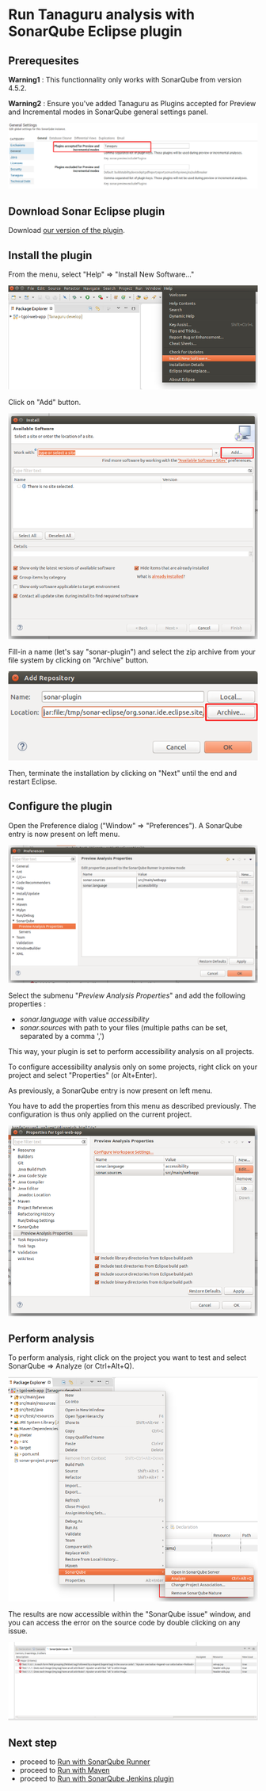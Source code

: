 # Run Tanaguru analysis with SonarQube Eclipse plugin

## Prerequesites

**Warning1** : This functionnality only works with SonarQube from version 4.5.2.

**Warning2** : Ensure you've added Tanaguru as Plugins accepted for Preview and Incremental modes in SonarQube general settings panel.

![](Images/screenshot_20150309_TANAGURU_eclipse_set_accepted_plugin.png)

## Download Sonar Eclipse plugin

Download [our version of the plugin](http://download.tanaguru.org/Tanaguru-sonar-plugin/sonar-eclipse.zip).

## Install the plugin

From the menu, select "Help" => "Install New Software..."

![](Images/screenshot_20150309_TANAGURU_eclipse_install_plugin1.png)

Click on "Add" button.

![](Images/screenshot_20150309_TANAGURU_eclipse_install_plugin2.png)

Fill-in a name (let's say "sonar-plugin") and select the zip archive from your file system by clicking on "Archive" button.

![](Images/screenshot_20150309_TANAGURU_eclipse_install_plugin3.png)

Then, terminate the installation by clicking on "Next" until the end and restart Eclipse.

## Configure the plugin

Open the Preference dialog ("Window" => "Preferences"). 
A SonarQube entry is now present on left menu.

![](Images/screenshot_20150309_TANAGURU_eclipse_configure_plugin1.png)

Select the submenu "*Preview Analysis Properties*" and add the following properties  : 

* *sonar.language* with value *accessibility*
* *sonar.sources* with path to your files (multiple paths can be set, separated by a comma ',')

This way, your plugin is set to perform accessibility analysis on all projects.

To configure accessibility analysis only on some projects, right click on your project and select "Properties" (or Alt+Enter).

As previously, a SonarQube entry is now present on left menu.

You have to add the properties from this menu as described previously. The configuration is thus only applied on the current project.

![](Images/screenshot_20150309_TANAGURU_eclipse_configure_plugin2.png)

## Perform analysis

To perform analysis, right click on the project you want to test and select SonarQube => Analyze (or Ctrl+Alt+Q).

![](Images/screenshot_20150309_TANAGURU_eclipse_use_plugin1.png)

The results are now accessible within the "SonarQube issue" window, and you can access the error on the source code by double clicking on any issue.

![](Images/screenshot_20150309_TANAGURU_eclipse_use_plugin2.png)

## Next step

* proceed to [Run with SonarQube Runner](run-with-sonar-runner.md)
* proceed to [Run with Maven](run-with-maven.md)
* proceed to [Run with SonarQube Jenkins plugin](run-with-jenkins.md)

